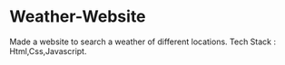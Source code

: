 # Weather-Website
Made a website to search a weather of different locations. Tech Stack : Html,Css,Javascript.
